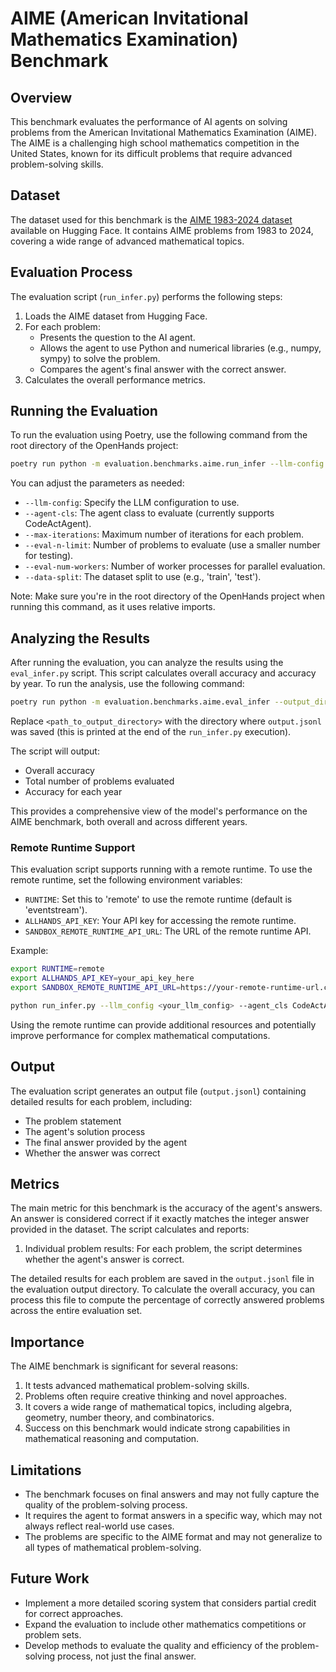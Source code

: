 # AIME (American Invitational Mathematics Examination) Benchmark

## Overview

This benchmark evaluates the performance of AI agents on solving problems from the American Invitational Mathematics Examination (AIME). The AIME is a challenging high school mathematics competition in the United States, known for its difficult problems that require advanced problem-solving skills.

## Dataset

The dataset used for this benchmark is the [AIME 1983-2024 dataset](https://huggingface.co/datasets/gneubig/aime-1983-2024) available on Hugging Face. It contains AIME problems from 1983 to 2024, covering a wide range of advanced mathematical topics.

## Evaluation Process

The evaluation script (`run_infer.py`) performs the following steps:

1. Loads the AIME dataset from Hugging Face.
2. For each problem:
   - Presents the question to the AI agent.
   - Allows the agent to use Python and numerical libraries (e.g., numpy, sympy) to solve the problem.
   - Compares the agent's final answer with the correct answer.
3. Calculates the overall performance metrics.

## Running the Evaluation

To run the evaluation using Poetry, use the following command from the root directory of the OpenHands project:

```bash
poetry run python -m evaluation.benchmarks.aime.run_infer --llm-config <your_llm_config> --agent-cls CodeActAgent --max-iterations 50 --eval-n-limit 10 --eval-num-workers 1 --data-split train
```

You can adjust the parameters as needed:
- `--llm-config`: Specify the LLM configuration to use.
- `--agent-cls`: The agent class to evaluate (currently supports CodeActAgent).
- `--max-iterations`: Maximum number of iterations for each problem.
- `--eval-n-limit`: Number of problems to evaluate (use a smaller number for testing).
- `--eval-num-workers`: Number of worker processes for parallel evaluation.
- `--data-split`: The dataset split to use (e.g., 'train', 'test').

Note: Make sure you're in the root directory of the OpenHands project when running this command, as it uses relative imports.

## Analyzing the Results

After running the evaluation, you can analyze the results using the `eval_infer.py` script. This script calculates overall accuracy and accuracy by year. To run the analysis, use the following command:

```bash
poetry run python -m evaluation.benchmarks.aime.eval_infer --output_dir <path_to_output_directory>
```

Replace `<path_to_output_directory>` with the directory where `output.jsonl` was saved (this is printed at the end of the `run_infer.py` execution).

The script will output:
- Overall accuracy
- Total number of problems evaluated
- Accuracy for each year

This provides a comprehensive view of the model's performance on the AIME benchmark, both overall and across different years.

### Remote Runtime Support

This evaluation script supports running with a remote runtime. To use the remote runtime, set the following environment variables:

- `RUNTIME`: Set this to 'remote' to use the remote runtime (default is 'eventstream').
- `ALLHANDS_API_KEY`: Your API key for accessing the remote runtime.
- `SANDBOX_REMOTE_RUNTIME_API_URL`: The URL of the remote runtime API.

Example:

```bash
export RUNTIME=remote
export ALLHANDS_API_KEY=your_api_key_here
export SANDBOX_REMOTE_RUNTIME_API_URL=https://your-remote-runtime-url.com

python run_infer.py --llm_config <your_llm_config> --agent_cls CodeActAgent --max_iterations 50 --eval_n_limit 10 --eval_num_workers 1 --data-split train
```

Using the remote runtime can provide additional resources and potentially improve performance for complex mathematical computations.

## Output

The evaluation script generates an output file (`output.jsonl`) containing detailed results for each problem, including:
- The problem statement
- The agent's solution process
- The final answer provided by the agent
- Whether the answer was correct

## Metrics

The main metric for this benchmark is the accuracy of the agent's answers. An answer is considered correct if it exactly matches the integer answer provided in the dataset. The script calculates and reports:

1. Individual problem results: For each problem, the script determines whether the agent's answer is correct.

The detailed results for each problem are saved in the `output.jsonl` file in the evaluation output directory. To calculate the overall accuracy, you can process this file to compute the percentage of correctly answered problems across the entire evaluation set.

## Importance

The AIME benchmark is significant for several reasons:
1. It tests advanced mathematical problem-solving skills.
2. Problems often require creative thinking and novel approaches.
3. It covers a wide range of mathematical topics, including algebra, geometry, number theory, and combinatorics.
4. Success on this benchmark would indicate strong capabilities in mathematical reasoning and computation.

## Limitations

- The benchmark focuses on final answers and may not fully capture the quality of the problem-solving process.
- It requires the agent to format answers in a specific way, which may not always reflect real-world use cases.
- The problems are specific to the AIME format and may not generalize to all types of mathematical problem-solving.

## Future Work

- Implement a more detailed scoring system that considers partial credit for correct approaches.
- Expand the evaluation to include other mathematics competitions or problem sets.
- Develop methods to evaluate the quality and efficiency of the problem-solving process, not just the final answer.
